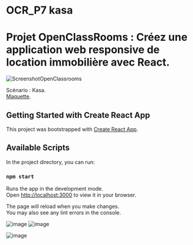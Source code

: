 # OCR_P7 kasa

# Projet OpenClassRooms : Créez une application web responsive de location immobilière avec React.


![ScreenshotOpenClassrooms](https://user-images.githubusercontent.com/108926881/222146693-0055e336-9f52-43b6-87bd-0dba328073ea.png)


Scénario : Kasa.\
[Maquette](https://www.figma.com/file/bAnXDNqRKCRRP8mY2gcb5p/UI-Design-Kasa-FR?node-id=3%3A0). 


## Getting Started with Create React App

This project was bootstrapped with [Create React App](https://github.com/facebook/create-react-app).

## Available Scripts

In the project directory, you can run:

### `npm start`

Runs the app in the development mode.\
Open [http://localhost:3000](http://localhost:3000) to view it in your browser.

The page will reload when you make changes.\
You may also see any lint errors in the console.

![image](https://user-images.githubusercontent.com/108926881/235458170-41bcaabf-b0b7-47d1-ad50-0acd6bb25fec.png)
![image](https://user-images.githubusercontent.com/108926881/235458915-3e212d53-3af5-4f65-b9f5-7967eb1af1b0.png)


![image](https://user-images.githubusercontent.com/108926881/235458340-b63f7327-a81d-417c-a84f-cbc31f21f30d.png)

